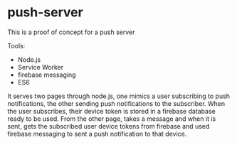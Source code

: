 # push-server
This is a proof of concept for a push server

Tools:
 - Node.js
 - Service Worker
 - firebase messaging
 - ES6

It serves two pages through node.js, one mimics a user subscribing to push notifications, the other sending push notifications to the subscriber. When the user subscribes,
their device token is stored in a firebase database ready to be used. From the other page, takes a message and when it is sent, gets the subscribed user device tokens from firebase and used firebase messaging to sent a push notification to that device.


